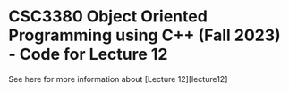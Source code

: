 # CSC3380 Object Oriented Programming using C++ (Fall 2023) - Code for Lecture 12

See here for more information about [Lecture 12][lecture12]

[lecture11]: https://teaching.hkaiser.org/fall2023/csc3380/course/lecture12.html
